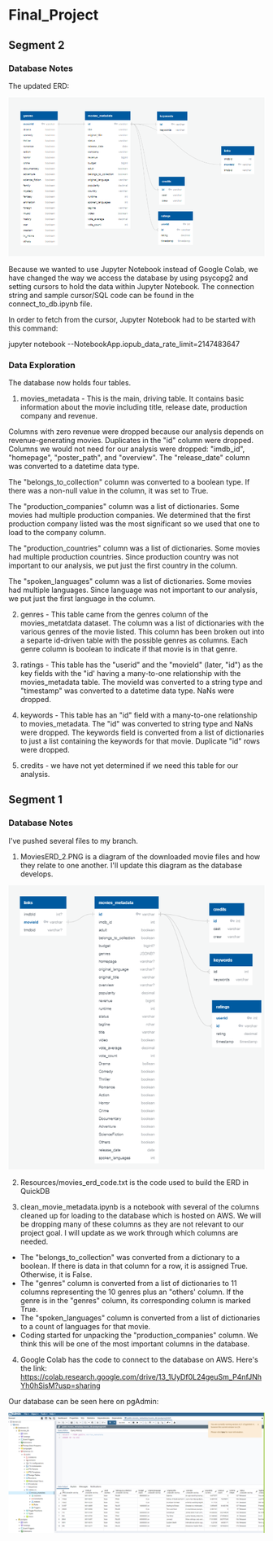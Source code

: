# Final_Project
## Segment 2
### Database Notes
The updated ERD:

![](Images/MoviesERD_4.PNG)

Because we wanted to use Jupyter Notebook instead of Google Colab, we have changed the way we access the database by using psycopg2 and setting cursors to hold the data within Jupyter Notebook. The  connection string and sample cursor/SQL code can be found in the connect_to_db.ipynb file. 

In order to fetch from the cursor, Jupyter Notebook had to be started with this command:

jupyter notebook --NotebookApp.iopub_data_rate_limit=2147483647

### Data Exploration
The database now holds four tables.
1. movies_metadata - This is the main, driving table.  It contains basic information about the movie including title, release date, production company and revenue. 

Columns with zero revenue were dropped because our analysis depends on revenue-generating movies. Duplicates in the "id" column were dropped. Columns we would not need for our analysis were dropped: "imdb_id", "homepage", "poster_path", and "overview". The "release_date" column was converted to a datetime data type.

The "belongs_to_collection" column was converted to a boolean type. If there was a non-null value in the column, it was set to True.

The "production_companies" column was a list of dictionaries. Some movies had multiple production companies.  We determined that the first production company listed was the most significant so we used that one to load to the company column.

The "production_countries" column was a list of dictionaries.  Some movies had multiple production countries.  Since production country was not important to our analysis, we put just the first country in the column.

The "spoken_languages" column was a list of dictionaries.  Some movies had multiple languages.  Since language was not important to our analysis, we put just the first language in the column.

2. genres - This table came from the genres column of the movies_metatdata dataset.  The column was a list of dictionaries with the various genres of the movie listed.  This column has been broken out into a separte id-driven table with the possible genres as columns.  Each genre column is boolean to indicate if that movie is in that genre.

3. ratings - This table has the "userid" and the "movieId" (later, "id") as the key fields with the "id' having a many-to-one relationship with the movies_metadata table.  The movieId was converted to a string type and "timestamp" was converted to a datetime data type. NaNs were dropped.

4. keywords - This table has an "id" field with a many-to-one relationship to movies_metadata.  The "id" was converted to string type and NaNs were dropped.  The keywords field is converted from a list of dictionaries to just a list containing the keywords for that movie.  Duplicate "id" rows were dropped.

5. credits - we have not yet determined if we need this table for our analysis.

## Segment 1
### Database Notes
I've pushed several files to my branch.
1. MoviesERD_2.PNG is a diagram of the downloaded movie files and how they relate to one another. I'll update this diagram as the database develops.

![](Images/MoviesERD_2.PNG)

2. Resources/movies_erd_code.txt is the code used to build the ERD in QuickDB

3. clean_movie_metadata.ipynb is a notebook with several of the columns cleaned up for loading to the database which is hosted on AWS. We will be dropping many of these columns as they are not relevant to our project goal.  I will update as we work through which columns are needed.

  - The "belongs_to_collection" was converted from a dictionary to a boolean.  If there is data in that column for a row, it is assigned True.  Otherwise, it is False.
  - The "genres" column is converted from a list of dictionaries to 11 columns representing the 10 genres plus an "others' column.  If the genre is in the "genres" column, its corresponding column is marked True.
  -  The "spoken_languages" column is converted from a list of dictionaries to a count of languages for that movie.
  - Coding started for unpacking the "production_companies" column.  We think this will be one of the most important columns in the database.
4. Google Colab has the code to connect to the database on AWS. Here's the link:
https://colab.research.google.com/drive/13_1UyDf0L24geuSm_P4nfJNhYh0hSisM?usp=sharing

Our database can be seen here on pgAdmin:

![](Images/Sample_database.PNG)
